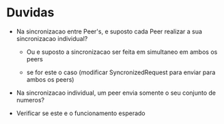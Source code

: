 # Duvidas

+ Na sincronizacao entre Peer's, e suposto cada Peer realizar a sua sincronizacao individual?

    + Ou e suposto a sincronizacao ser feita em simultaneo em ambos os peers

    + se for este o caso (modificar SyncronizedRequest para enviar para ambos os peers)

+ Na sincronizacao individual, um peer envia somente o seu conjunto de numeros?

+ Verificar se este e o funcionamento esperado